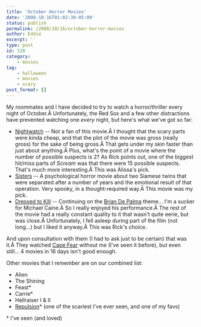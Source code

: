 ```yaml
---
title: 'October Horror Movies'
date: '2008-10-16T01:02:30-05:00'
status: publish
permalink: /2008/10/16/october-horror-movies
author: Eddie
excerpt: ''
type: post
id: 120
category:
    - movies
tag:
    - halloween
    - movies
    - scary
post_format: []
---
```

My roommates and I have decided to try to watch a horror/thriller every night of October.Â Unfortunately, the Red Sox and a few other distractions have prevented watching one *every* night, but here's what we've got so far:

- [Nightwatch](http://www.imdb.com/title/tt0119791/) -- Not a fan of this movie.Â I thought that the scary parts were kinda cheap, and that the plot of the movie was gross (really gross) for the sake of being gross.Â That gets under my skin faster than just about anything.Â Plus, what's the point of a movie where the number of possible suspects is 2? As Rick points out, one of the biggest hit/miss parts of *Scream* was that there were 15 possible suspects. That's much more interesting.Â This was Alissa's pick.
- [Sisters](http://www.imdb.com/title/tt0070698/) -- A psychological horror movie about two Siamese twins that were separated after a number of years and the emotional result of that operation. Very spooky, in a thought-required way.Â This movie was my pick.
- [Dressed to Kill](http://www.imdb.com/title/tt0080661/) -- Continuing on the [Brian De Palma](http://www.imdb.com/name/nm0000361/) theme... I'm a sucker for Michael Caine.Â So I really enjoyed his performance.Â The rest of the movie had a really constant quality to it that wasn't quite eerie, but was close.Â Unfortunately, I fell asleep during part of the film (not long...) but I liked it anyway.Â This was Rick's choice.

And upon consultation with them (I had to ask just to be certain) that was it.Â They watched [Cape Fear](http://www.imdb.com/title/tt0101540/) without me (I've seen it before), but even still... 4 movies in 16 days isn't good enough.

Other movies that I remember are on our combined list:

- Alien
- The Shining
- Feast\*
- Carrie\*
- Hellraiser I &amp; II
- [Repulsion](http://www.imdb.com/title/tt0059646/)\* (one of the scariest I've ever seen, and one of my favs)

\* I've seen (and loved)